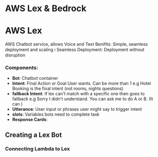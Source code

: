 # AWS Lex & Bedrock

# AWS Lex
AWS Chatbot service, allows Voice and Text
Benifits: Simple, seamless deployment and scaling
ℹ️ Seamless Deployment: Deployment without disruption
### Components:
- **Bot**: Chatbot container
- **Intent**: Final Action or Goal User wants. Can be more than 1
 e.g Hotel Booking is the final intent (not rooms, nights questions)
- **fallback Intent**: If lex can't match with a specific one then goes to fallback
e.g Sorry I didn't understand. You can ask me to do A or B.
(It can )
- **Utterance**:  User input or phrases user might say to trigger intent
- **slots**: Variables bots need to complete task
- **Response Cards**: 

## Creating a Lex Bot


### Connecting Lambda to Lex
 